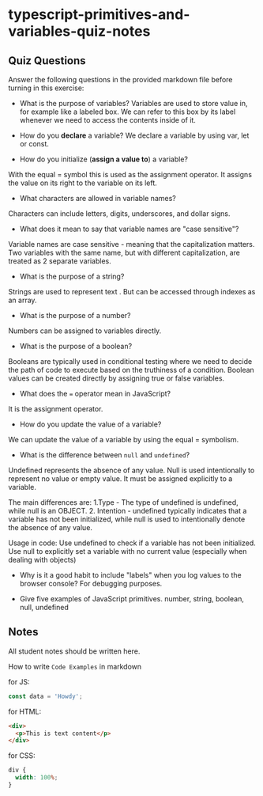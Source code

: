 # typescript-primitives-and-variables-quiz-notes

## Quiz Questions

Answer the following questions in the provided markdown file before turning in this exercise:

- What is the purpose of variables?
  Variables are used to store value in, for example like a labeled box. We can refer to this box by its label whenever we need to access the contents inside of it.

- How do you **declare** a variable?
  We declare a variable by using var, let or const.

- How do you initialize (**assign a value to**) a variable?

With the equal = symbol this is used as the assignment operator.
It assigns the value on its right to the variable on its left.

- What characters are allowed in variable names?

Characters can include letters, digits, underscores, and dollar signs.

- What does it mean to say that variable names are "case sensitive"?

Variable names are case sensitive - meaning that the capitalization matters. Two variables with the same name, but with different capitalization, are treated as 2 separate variables.

- What is the purpose of a string?

Strings are used to represent text . But can be accessed through indexes as an array.

- What is the purpose of a number?

Numbers can be assigned to variables directly.

- What is the purpose of a boolean?

Booleans are typically used in conditional testing where we need to decide the path of code to execute based on the truthiness of a condition. Boolean values can be created directly by assigning true or false variables.

- What does the `=` operator mean in JavaScript?

It is the assignment operator.

- How do you update the value of a variable?

We can update the value of a variable by using the equal = symbolism.

- What is the difference between `null` and `undefined`?

Undefined represents the absence of any value.
Null is used intentionally to represent no value or empty value. It must be assigned explicitly to a variable.

The main differences are:
1.Type - The type of undefined is undefined, while null is an OBJECT. 2. Intention - undefined typically indicates that a variable has not been initialized, while null is used to intentionally denote the absence of any value.

Usage in code:
Use undefined to check if a variable has not been initialized.
Use null to explicitly set a variable with no current value (especially when dealing with objects)

- Why is it a good habit to include "labels" when you log values to the browser console?
  For debugging purposes.

- Give five examples of JavaScript primitives.
  number, string, boolean, null, undefined

## Notes

All student notes should be written here.

How to write `Code Examples` in markdown

for JS:

```javascript
const data = 'Howdy';
```

for HTML:

```html
<div>
  <p>This is text content</p>
</div>
```

for CSS:

```css
div {
  width: 100%;
}
```
